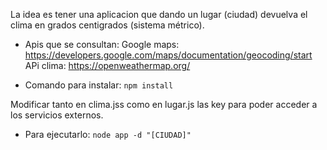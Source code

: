 La idea es tener una aplicacion que dando un lugar (ciudad) devuelva el clima en grados centigrados (sistema métrico).


* Apis que se consultan:
Google maps:
https://developers.google.com/maps/documentation/geocoding/start
APi clima:
https://openweathermap.org/

* Comando para instalar:
```npm install```

Modificar tanto en clima.jss como en lugar.js las key para poder acceder a los servicios externos.

* Para ejecutarlo:
```node app -d "[CIUDAD]"```